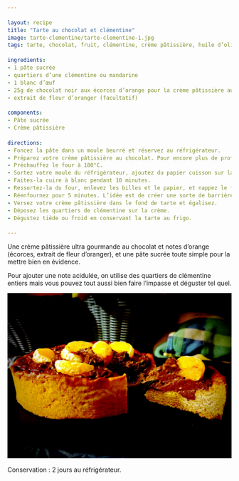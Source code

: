 ```yaml
---

layout: recipe
title: "Tarte au chocolat et clémentine"
image: tarte-clementine/tarte-clementine-1.jpg
tags: tarte, chocolat, fruit, clémentine, crème pâtissière, huile d’olive

ingredients:
- 1 pâte sucrée
- quartiers d’une clémentine ou mandarine
- 1 blanc d’œuf
- 25g de chocolat noir aux écorces d’orange pour la crème pâtissière au chocolat
- extrait de fleur d’oranger (facultatif)

components:
- Pâte sucrée
- Crème pâtissière

directions:
- Foncez la pâte dans un moule beurré et réservez au réfrigérateur.
- Préparez votre crème pâtissière au chocolat. Pour encore plus de profondeur, vous pouvez y ajouter de l’extrait de fleur d’oranger.
- Préchauffez le four à 180°C.
- Sortez votre moule du réfrigérateur, ajoutez du papier cuisson sur la pâte puis déposez des cailloux ou des billes de cuisson.
- Faites-la cuire à blanc pendant 10 minutes.
- Ressortez-la du four, enlevez les billes et le papier, et nappez le fond de blanc d’œuf.
- Réenfournez pour 5 minutes. L’idée est de créer une sorte de barrière afin que la crème ne vienne pas rendre le fond de tarte trop humide.
- Versez votre crème pâtissière dans le fond de tarte et égalisez.
- Déposez les quartiers de clémentine sur la crème.
- Dégustez tiède ou froid en conservant la tarte au frigo.

---
```


Une crème pâtissière ultra gourmande au chocolat et notes d’orange (écorces, extrait de fleur d’oranger), et une pâte sucrée toute simple pour la mettre bien en évidence.

Pour ajouter une note acidulée, on utilise des quartiers de clémentine entiers mais vous pouvez tout aussi bien faire l’impasse et déguster tel quel.

![Une crème pâtissière au chocolat ultra crémeuse sur un biscuit bien gonflé, le tout toppé d’un quartier de clémentine](../images/tarte-clementine/tarte-clementine-2.jpg)

Conservation&nbsp;: 2 jours au réfrigérateur.